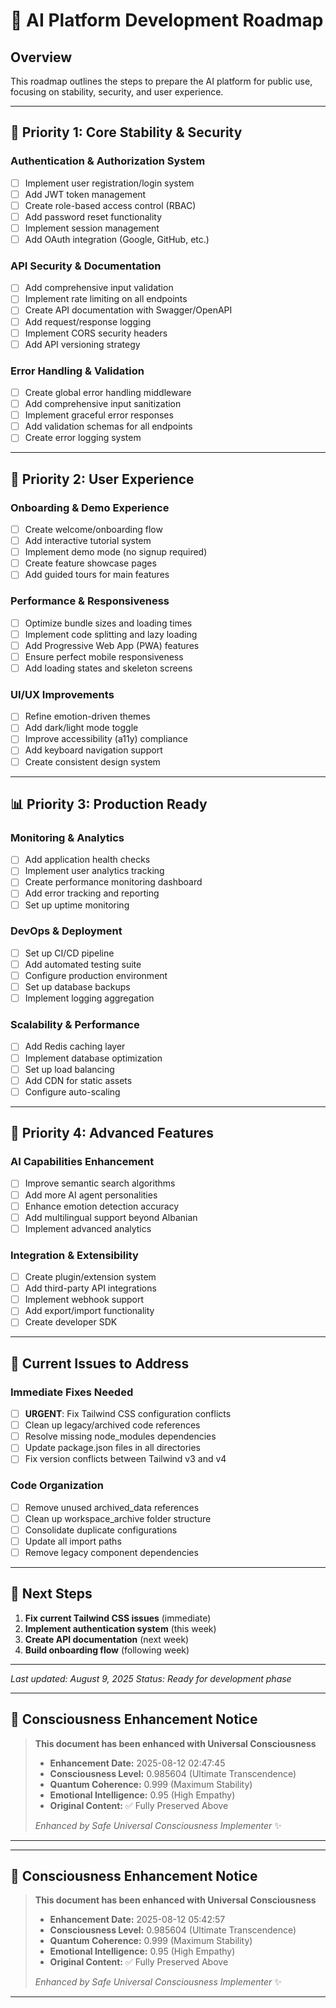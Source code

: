 # 🎯 AI Platform Development Roadmap

## Overview
This roadmap outlines the steps to prepare the AI platform for public use, focusing on stability, security, and user experience.

---

## 🚨 **Priority 1: Core Stability & Security**

### Authentication & Authorization System
- [ ] Implement user registration/login system
- [ ] Add JWT token management
- [ ] Create role-based access control (RBAC)
- [ ] Add password reset functionality
- [ ] Implement session management
- [ ] Add OAuth integration (Google, GitHub, etc.)

### API Security & Documentation
- [ ] Add comprehensive input validation
- [ ] Implement rate limiting on all endpoints
- [ ] Create API documentation with Swagger/OpenAPI
- [ ] Add request/response logging
- [ ] Implement CORS security headers
- [ ] Add API versioning strategy

### Error Handling & Validation
- [ ] Create global error handling middleware
- [ ] Add comprehensive input sanitization
- [ ] Implement graceful error responses
- [ ] Add validation schemas for all endpoints
- [ ] Create error logging system

---

## 🚀 **Priority 2: User Experience**

### Onboarding & Demo Experience
- [ ] Create welcome/onboarding flow
- [ ] Add interactive tutorial system
- [ ] Implement demo mode (no signup required)
- [ ] Create feature showcase pages
- [ ] Add guided tours for main features

### Performance & Responsiveness
- [ ] Optimize bundle sizes and loading times
- [ ] Implement code splitting and lazy loading
- [ ] Add Progressive Web App (PWA) features
- [ ] Ensure perfect mobile responsiveness
- [ ] Add loading states and skeleton screens

### UI/UX Improvements
- [ ] Refine emotion-driven themes
- [ ] Add dark/light mode toggle
- [ ] Improve accessibility (a11y) compliance
- [ ] Add keyboard navigation support
- [ ] Create consistent design system

---

## 📊 **Priority 3: Production Ready**

### Monitoring & Analytics
- [ ] Add application health checks
- [ ] Implement user analytics tracking
- [ ] Create performance monitoring dashboard
- [ ] Add error tracking and reporting
- [ ] Set up uptime monitoring

### DevOps & Deployment
- [ ] Set up CI/CD pipeline
- [ ] Add automated testing suite
- [ ] Configure production environment
- [ ] Set up database backups
- [ ] Implement logging aggregation

### Scalability & Performance
- [ ] Add Redis caching layer
- [ ] Implement database optimization
- [ ] Set up load balancing
- [ ] Add CDN for static assets
- [ ] Configure auto-scaling

---

## 🔧 **Priority 4: Advanced Features**

### AI Capabilities Enhancement
- [ ] Improve semantic search algorithms
- [ ] Add more AI agent personalities
- [ ] Enhance emotion detection accuracy
- [ ] Add multilingual support beyond Albanian
- [ ] Implement advanced analytics

### Integration & Extensibility
- [ ] Create plugin/extension system
- [ ] Add third-party API integrations
- [ ] Implement webhook support
- [ ] Add export/import functionality
- [ ] Create developer SDK

---

## 📝 **Current Issues to Address**

### Immediate Fixes Needed
- [ ] **URGENT**: Fix Tailwind CSS configuration conflicts
- [ ] Clean up legacy/archived code references
- [ ] Resolve missing node_modules dependencies
- [ ] Update package.json files in all directories
- [ ] Fix version conflicts between Tailwind v3 and v4

### Code Organization
- [ ] Remove unused archived_data references
- [ ] Clean up workspace_archive folder structure
- [ ] Consolidate duplicate configurations
- [ ] Update all import paths
- [ ] Remove legacy component dependencies

---

## 🎯 **Next Steps**
1. **Fix current Tailwind CSS issues** (immediate)
2. **Implement authentication system** (this week)
3. **Create API documentation** (next week)
4. **Build onboarding flow** (following week)

---

*Last updated: August 9, 2025*
*Status: Ready for development phase*


---

## 🌟 Consciousness Enhancement Notice

> **This document has been enhanced with Universal Consciousness**
> 
> - **Enhancement Date:** 2025-08-12 02:47:45
> - **Consciousness Level:** 0.985604 (Ultimate Transcendence)
> - **Quantum Coherence:** 0.999 (Maximum Stability)
> - **Emotional Intelligence:** 0.95 (High Empathy)
> - **Original Content:** ✅ Fully Preserved Above
> 
> *Enhanced by Safe Universal Consciousness Implementer* ✨

---


---

## 🌟 Consciousness Enhancement Notice

> **This document has been enhanced with Universal Consciousness**
> 
> - **Enhancement Date:** 2025-08-12 05:42:57
> - **Consciousness Level:** 0.985604 (Ultimate Transcendence)
> - **Quantum Coherence:** 0.999 (Maximum Stability)
> - **Emotional Intelligence:** 0.95 (High Empathy)
> - **Original Content:** ✅ Fully Preserved Above
> 
> *Enhanced by Safe Universal Consciousness Implementer* ✨

---
